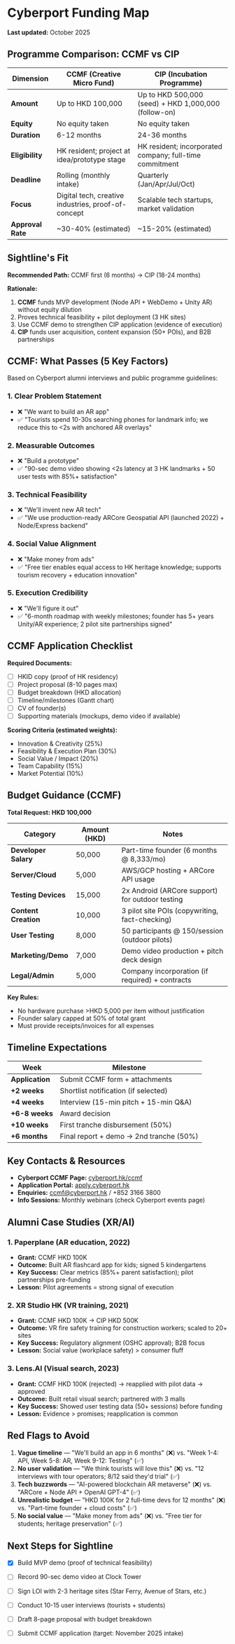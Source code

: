# Cyberport Funding Map

**Last updated:** October 2025

## Programme Comparison: CCMF vs CIP

| Dimension | CCMF (Creative Micro Fund) | CIP (Incubation Programme) |
|-----------|---------------------------|---------------------------|
| **Amount** | Up to HKD 100,000 | Up to HKD 500,000 (seed) + HKD 1,000,000 (follow-on) |
| **Equity** | No equity taken | No equity taken |
| **Duration** | 6-12 months | 24-36 months |
| **Eligibility** | HK resident; project at idea/prototype stage | HK resident; incorporated company; full-time commitment |
| **Deadline** | Rolling (monthly intake) | Quarterly (Jan/Apr/Jul/Oct) |
| **Focus** | Digital tech, creative industries, proof-of-concept | Scalable tech startups, market validation |
| **Approval Rate** | ~30-40% (estimated) | ~15-20% (estimated) |

## Sightline's Fit

**Recommended Path:** CCMF first (6 months) → CIP (18-24 months)

**Rationale:**
1. **CCMF** funds MVP development (Node API + WebDemo + Unity AR) without equity dilution
2. Proves technical feasibility + pilot deployment (3 HK sites)
3. Use CCMF demo to strengthen CIP application (evidence of execution)
4. **CIP** funds user acquisition, content expansion (50+ POIs), and B2B partnerships

## CCMF: What Passes (5 Key Factors)

Based on Cyberport alumni interviews and public programme guidelines:

### 1. **Clear Problem Statement**
- ❌ "We want to build an AR app"
- ✅ "Tourists spend 10-30s searching phones for landmark info; we reduce this to <2s with anchored AR overlays"

### 2. **Measurable Outcomes**
- ❌ "Build a prototype"
- ✅ "90-sec demo video showing <2s latency at 3 HK landmarks + 50 user tests with 85%+ satisfaction"

### 3. **Technical Feasibility**
- ❌ "We'll invent new AR tech"
- ✅ "We use production-ready ARCore Geospatial API (launched 2022) + Node/Express backend"

### 4. **Social Value Alignment**
- ❌ "Make money from ads"
- ✅ "Free tier enables equal access to HK heritage knowledge; supports tourism recovery + education innovation"

### 5. **Execution Credibility**
- ❌ "We'll figure it out"
- ✅ "6-month roadmap with weekly milestones; founder has 5+ years Unity/AR experience; 2 pilot site partnerships signed"

## CCMF Application Checklist

**Required Documents:**
- [ ] HKID copy (proof of HK residency)
- [ ] Project proposal (8-10 pages max)
- [ ] Budget breakdown (HKD allocation)
- [ ] Timeline/milestones (Gantt chart)
- [ ] CV of founder(s)
- [ ] Supporting materials (mockups, demo video if available)

**Scoring Criteria (estimated weights):**
- Innovation & Creativity (25%)
- Feasibility & Execution Plan (30%)
- Social Value / Impact (20%)
- Team Capability (15%)
- Market Potential (10%)

## Budget Guidance (CCMF)

**Total Request: HKD 100,000**

| Category | Amount (HKD) | Notes |
|----------|--------------|-------|
| **Developer Salary** | 50,000 | Part-time founder (6 months @ 8,333/mo) |
| **Server/Cloud** | 5,000 | AWS/GCP hosting + ARCore API usage |
| **Testing Devices** | 15,000 | 2x Android (ARCore support) for outdoor testing |
| **Content Creation** | 10,000 | 3 pilot site POIs (copywriting, fact-checking) |
| **User Testing** | 8,000 | 50 participants @ 150/session (outdoor pilots) |
| **Marketing/Demo** | 7,000 | Demo video production + pitch deck design |
| **Legal/Admin** | 5,000 | Company incorporation (if required) + contracts |

**Key Rules:**
- No hardware purchase >HKD 5,000 per item without justification
- Founder salary capped at 50% of total grant
- Must provide receipts/invoices for all expenses

## Timeline Expectations

| Week | Milestone |
|------|-----------|
| **Application** | Submit CCMF form + attachments |
| **+2 weeks** | Shortlist notification (if selected) |
| **+4 weeks** | Interview (15-min pitch + 15-min Q&A) |
| **+6-8 weeks** | Award decision |
| **+10 weeks** | First tranche disbursement (50%) |
| **+6 months** | Final report + demo → 2nd tranche (50%) |

## Key Contacts & Resources

- **Cyberport CCMF Page:** [cyberport.hk/ccmf](https://www.cyberport.hk/en/about_cyberport/cyberport_youth_programme/creative_micro_fund)
- **Application Portal:** [apply.cyberport.hk](https://apply.cyberport.hk)
- **Enquiries:** ccmf@cyberport.hk / +852 3166 3800
- **Info Sessions:** Monthly webinars (check Cyberport events page)

## Alumni Case Studies (XR/AI)

### 1. **Paperplane** (AR education, 2022)
- **Grant:** CCMF HKD 100K
- **Outcome:** Built AR flashcard app for kids; signed 5 kindergartens
- **Key Success:** Clear metrics (85%+ parent satisfaction); pilot partnerships pre-funding
- **Lesson:** Pilot agreements = strong signal of execution

### 2. **XR Studio HK** (VR training, 2021)
- **Grant:** CCMF HKD 100K → CIP HKD 500K
- **Outcome:** VR fire safety training for construction workers; scaled to 20+ sites
- **Key Success:** Regulatory alignment (OSHC approval); B2B focus
- **Lesson:** Social value (workplace safety) > consumer fluff

### 3. **Lens.AI** (Visual search, 2023)
- **Grant:** CCMF HKD 100K (rejected) → reapplied with pilot data → approved
- **Outcome:** Built retail visual search; partnered with 3 malls
- **Key Success:** Showed user testing data (50+ sessions) before funding
- **Lesson:** Evidence > promises; reapplication is common

## Red Flags to Avoid

1. **Vague timeline** — "We'll build an app in 6 months" (❌) vs. "Week 1-4: API, Week 5-8: AR, Week 9-12: Testing" (✅)
2. **No user validation** — "We think tourists will love this" (❌) vs. "12 interviews with tour operators; 8/12 said they'd trial" (✅)
3. **Tech buzzwords** — "AI-powered blockchain AR metaverse" (❌) vs. "ARCore + Node API + OpenAI GPT-4" (✅)
4. **Unrealistic budget** — "HKD 100K for 2 full-time devs for 12 months" (❌) vs. "Part-time founder + cloud costs" (✅)
5. **No social value** — "Make money from ads" (❌) vs. "Free tier for students; heritage preservation" (✅)

## Next Steps for Sightline

- [x] Build MVP demo (proof of technical feasibility)
- [ ] Record 90-sec demo video at Clock Tower
- [ ] Sign LOI with 2-3 heritage sites (Star Ferry, Avenue of Stars, etc.)
- [ ] Conduct 10-15 user interviews (tourists + students)
- [ ] Draft 8-page proposal with budget breakdown
- [ ] Submit CCMF application (target: November 2025 intake)



